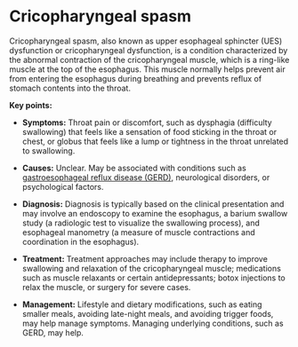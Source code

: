 # Cricopharyngeal spasm

Cricopharyngeal spasm, also known as upper esophageal sphincter (UES) dysfunction or cricopharyngeal dysfunction, is a condition characterized by the abnormal contraction of the cricopharyngeal muscle, which is a ring-like muscle at the top of the esophagus. This muscle normally helps prevent air from entering the esophagus during breathing and prevents reflux of stomach contents into the throat. 

**Key points:**

* **Symptoms:** Throat pain or discomfort, such as dysphagia (difficulty swallowing) that feels like a sensation of food sticking in the throat or chest, or globus that feels like a lump or tightness in the throat unrelated to swallowing. 

* **Causes:** Unclear. May be associated with conditions such as [gastroesophageal reflux disease (GERD)](../gastroesophageal-reflux-disease/), neurological disorders, or psychological factors.

* **Diagnosis:** Diagnosis is typically based on the clinical presentation and may involve an endoscopy to examine the esophagus, a barium swallow study (a radiologic test to visualize the swallowing process), and esophageal manometry (a measure of muscle contractions and coordination in the esophagus).

* **Treatment:** Treatment approaches may include therapy to improve swallowing and relaxation of the cricopharyngeal muscle; medications such as muscle relaxants or certain antidepressants; botox injections to relax the muscle, or surgery for severe cases.
  
* **Management:** Lifestyle and dietary modifications, such as eating smaller meals, avoiding late-night meals, and avoiding trigger foods, may help manage symptoms. Managing underlying conditions, such as GERD, may help.
